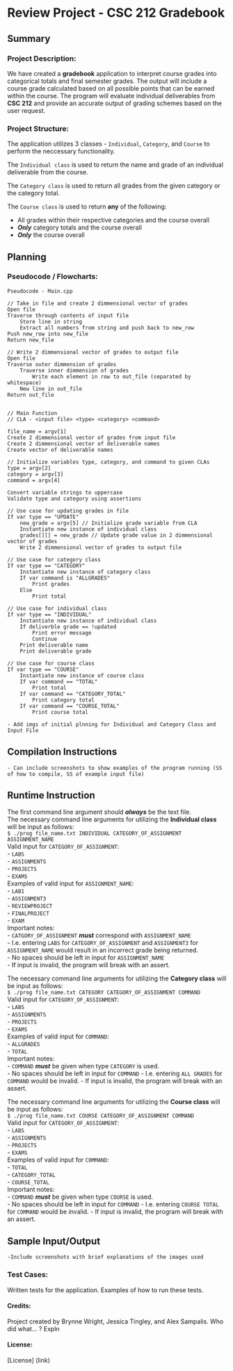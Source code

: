 # Review Project - CSC 212 Gradebook

## Summary
### Project Description:
We have created a **gradebook** application to interpret course grades into categorical totals and final semester grades. The output will include a course grade calculated based on all possible points that can be earned within the course. The program will evaluate individual deliverables from **CSC 212** and provide an accurate output of grading schemes based on the user request. 

### Project Structure:
The application utilizes 3 classes - `Individual`, `Category`, and `Course` to perform the neccessary functionality.

  The `Individual class` is used to return the name and grade of an individual deliverable from the course.
  
  The `Category class` is used to return all grades from the given category or the category total.
  
  The `Course class` is used to return **any** of the following: 
  - All grades within their respective categories and the course overall
  - ***Only*** category totals and the course overall
  - ***Only*** the course overall

## Planning
### Pseudocode / Flowcharts:

```
Pseudocode - Main.cpp

// Take in file and create 2 dimmensional vector of grades
Open file
Traverse through contents of input file 
	Store line in string
	Extract all numbers from string and push back to new_row
Push new_row into new_file
Return new_file

// Write 2 dimmensional vector of grades to output file
Open file
Traverse outer dimmension of grades
	Traverse inner dimmension of grades
		Write each element in row to out_file (separated by whitespace)
	New line in out_file
Return out_file


// Main Function
// CLA - <input file> <type> <category> <command>

file_name = argv[1]
Create 2 dimmensional vector of grades from input file
Create 2 dimmensional vector of deliverable names
Create vector of deliverable names

// Initialize variables type, category, and command to given CLAs
type = argv[2]
category = argv[3]
command = argv[4]

Convert variable strings to uppercase
Validate type and category using assertions

// Use case for updating grades in file
If var type == "UPDATE"
	new_grade = argv[5] // Initialize grade variable from CLA
	Instantiate new instance of individual class
	grades[][] = new_grade // Update grade value in 2 dimmensional vector of grades
	Write 2 dimmensional vector of grades to output file

// Use case for category class
If var type == "CATEGORY"
	Instantiate new instance of category class
	If var command is "ALLGRADES"
		Print grades
	Else
		Print total

// Use case for individual class
If var type == "INDIVIDUAL"
	Instantiate new instance of individual class
	If deliverble grade == !updated
		Print error message
		Continue
	Print deliverable name
	Print deliverable grade

// Use case for course class
If var type == "COURSE"
	Instantiate new instance of course class
	If var command == "TOTAL"
		Print total
	If var command == "CATEGORY_TOTAL"
		Print category total
	If var command == "COURSE_TOTAL"
		Print course total
  ```
    
    - Add imgs of initial plnning for Individual and Category Class and Input File
    
## Compilation Instructions
    - Can include screenshots to show examples of the program running (SS of how to compile, SS of example input file)
    
## Runtime Instruction
The first command line argument should ***always*** be the text file.  
The necessary command line arguments for utilizing the **Individual class** will be input as follows:  
    ```
    $ ./prog file_name.txt INDIVIDUAL CATEGORY_OF_ASSIGNMENT ASSIGNMENT_NAME  
    ```  
    Valid input for `CATEGORY_OF_ASSIGNMENT`:    
    - `LABS`   
    - `ASSIGNMENTS`     
    - `PROJECTS`     
    - `EXAMS`      
    Examples of valid input for `ASSIGNMENT_NAME`:     
    - `LAB1`   
    - `ASSIGNMENT3`    
    - `REVIEWPROJECT`    
    - `FINALPROJECT`   
    - `EXAM`   
    Important notes:     
    - `CATGORY_OF_ASSIGNMENT` ***must*** correspond with `ASSIGNMENT_NAME`   
      - I.e. entering `LABS` for `CATEGORY_OF_ASSIGNMENT` and `ASSIGNMENT3` for `ASSIGNMENT_NAME` would result in an incorrect grade being returned.    
    - No spaces should be left in input for `ASSIGNMENT_NAME`    
    - If input is invalid, the program will break with an assert.
    
The necessary command line arguments for utilizing the **Category class** will be input as follows:  
    ```
    $ ./prog file_name.txt CATEGORY CATEGORY_OF_ASSIGNMENT COMMAND  
    ```  
    Valid input for `CATEGORY_OF_ASSIGNMENT`:    
    - `LABS`   
    - `ASSIGNMENTS`     
    - `PROJECTS`     
    - `EXAMS`      
    Examples of valid input for `COMMAND`:     
    - `ALLGRADES`   
    - `TOTAL`     
    Important notes:     
    - `COMMAND` ***must*** be given when type `CATEGORY` is used.       
    - No spaces should be left in input for `COMMAND`
    	- I.e. entering `ALL GRADES` for `COMMAND` would be invalid.
    - If input is invalid, the program will break with an assert.
    
The necessary command line arguments for utilizing the **Course class** will be input as follows:  
    ```
    $ ./prog file_name.txt COURSE CATEGORY_OF_ASSIGNMENT COMMAND  
    ```  
    Valid input for `CATEGORY_OF_ASSIGNMENT`:    
    - `LABS`   
    - `ASSIGNMENTS`     
    - `PROJECTS`     
    - `EXAMS`      
    Examples of valid input for `COMMAND`:     
    - `TOTAL`   
    - `CATEGORY_TOTAL`   
    - `COURSE_TOTAL`     
    Important notes:     
    - `COMMAND` ***must*** be given when type `COURSE` is used.       
    - No spaces should be left in input for `COMMAND`
    	- I.e. entering `COURSE TOTAL` for `COMMAND` would be invalid.
    - If input is invalid, the program will break with an assert.

## Sample Input/Output
    -Include screenshots with brief explanations of the images used
### Test Cases:
Written tests for the application. Examples of how to run these tests.

#### Credits:
Project created by Brynne Wright, Jessica Tingley, and Alex Sampalis.
Who did what... ? Expln

#### License:
[License]
(link)

